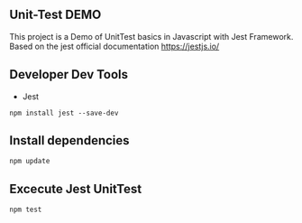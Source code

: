 ## Unit-Test DEMO

This project is a Demo of UnitTest basics in Javascript with Jest Framework.
Based on the jest official documentation https://jestjs.io/

## Developer Dev Tools

* Jest
```
npm install jest --save-dev
```

## Install dependencies

```
npm update
```

## Excecute Jest UnitTest

```
npm test
```